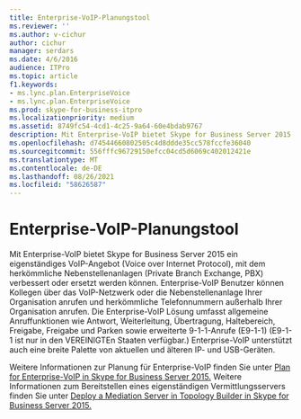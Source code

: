 ```yaml
---
title: Enterprise-VoIP-Planungstool
ms.reviewer: ''
ms.author: v-cichur
author: cichur
manager: serdars
ms.date: 4/6/2016
audience: ITPro
ms.topic: article
f1.keywords:
- ms.lync.plan.EnterpriseVoice
- ms.lync.plan.EnterpriseVoice
ms.prod: skype-for-business-itpro
ms.localizationpriority: medium
ms.assetid: 8749fc54-4cd1-4c25-9a64-60e4bdab9767
description: Mit Enterprise-VoIP bietet Skype for Business Server 2015 ein eigenständiges VoIP-Angebot (Voice over Internet Protocol), um herkömmliche Nebenstellenanlagen zu verbessern oder zu ersetzen. Benutzer können Kollegen über das VoIP-Netzwerk oder die Nebenstellenanlage Ihrer Organisation anrufen, und sie können Telefonnummern außerhalb Ihrer Organisation anrufen. Die Enterprise-VoIP Lösung umfasst allgemeine Anruffunktionen wie Antwort, Weiterleitung, Übertragung, Haltebereich, Freigabe, Freigabe und Parken sowie erweiterte 9-1-1-Anrufe (E9-1-1) (E9-1-1 ist nur in den VEREINIGTEn Staaten verfügbar.) Enterprise-VoIP unterstützt auch eine breite Palette von aktuellen und älteren IP- und USB-Geräten.
ms.openlocfilehash: d74544660802505c4d8ddde35cc578fccfe36040
ms.sourcegitcommit: 556fffc96729150efcc04cd5d6069c402012421e
ms.translationtype: MT
ms.contentlocale: de-DE
ms.lasthandoff: 08/26/2021
ms.locfileid: "58626587"
---
```

# <a name="enterprise-voice-planning-tool"></a>Enterprise-VoIP-Planungstool
 
Mit Enterprise-VoIP bietet Skype for Business Server 2015 ein eigenständiges VoIP-Angebot (Voice over Internet Protocol), mit dem herkömmliche Nebenstellenanlagen (Private Branch Exchange, PBX) verbessert oder ersetzt werden können. Enterprise-VoIP Benutzer können Kollegen über das VoIP-Netzwerk oder die Nebenstellenanlage Ihrer Organisation anrufen und herkömmliche Telefonnummern außerhalb Ihrer Organisation anrufen. Die Enterprise-VoIP Lösung umfasst allgemeine Anruffunktionen wie Antwort, Weiterleitung, Übertragung, Haltebereich, Freigabe, Freigabe und Parken sowie erweiterte 9-1-1-Anrufe (E9-1-1) (E9-1-1 ist nur in den VEREINIGTEn Staaten verfügbar.) Enterprise-VoIP unterstützt auch eine breite Palette von aktuellen und älteren IP- und USB-Geräten.
  
Weitere Informationen zur Planung für Enterprise-VoIP finden Sie unter [Plan for Enterprise-VoIP in Skype for Business Server 2015.](../../plan-your-deployment/enterprise-voice-solution/enterprise-voice.md) Weitere Informationen zum Bereitstellen eines eigenständigen Vermittlungsservers finden Sie unter [Deploy a Mediation Server in Topology Builder in Skype for Business Server 2015.](../../deploy/deploy-enterprise-voice/deploy-a-mediation-server.md)
  

